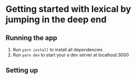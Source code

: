 # Getting started with lexical by jumping in the deep end

## Running the app

1. Run `yarn install` to install all dependencies
2. Run `yarn dev` to start your a dev server at localhost:3000

## Setting up